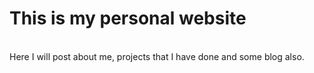 # This is my personal website 
</br>
Here I will post about me, projects that I have done and some blog also.